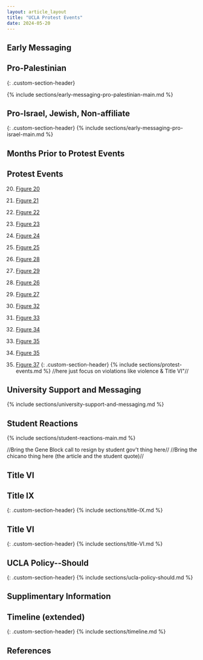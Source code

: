 ```yaml
---
layout: article_layout
title: "UCLA Protest Events"
date: 2024-05-20
---
```


## Early Messaging <span id="Early Messaging"></span>

## Pro-Palestinian
{: .custom-section-header}

{% include sections/early-messaging-pro-palestinian-main.md %}


## Pro-Israel, Jewish, Non-affiliate
{: .custom-section-header}
{% include sections/early-messaging-pro-israel-main.md %}

## Months Prior to Protest Events <span id="Months Prior to Protest Events"></span>

## Protest Events <span id="Protest Events"></span>
20. [Figure 20](##fig:regents-antisemitic-pig)
21. [Figure 21](##fig:reddit-hamas-islam-death)
22. [Figure 22](##fig:Hillel-oct-concern-1)
23. [Figure 23](##fig:hillel-oct-concern-2)
24. [Figure 24](##fig:hillel-dec-letter)
25. [Figure 25](##fig:SJP-teach-in-harassment)

26. [Figure 28](##fig:protest-demands)
27. [Figure 29](##fig:protest-invite)

26. [Figure 26](##fig:large-sign-red-triangle)
27. [Figure 27](##fig:same-large-sign-red-triangle)

28. [Figure 32](##fig:smaller-red-triangle)
29. [Figure 33](##fig:tent-endorsement-2)
30. [Figure 34](##fig:hillel-insta-safe-pass)

31. [Figure 35](##fig:jvp-encampment-dismantled)
32. [Figure 35](##fig:hillel-comment-protest)
33. [Figure 37](##fig:graffiti-royce) 
{: .custom-section-header}
{% include sections/protest-events.md %}
//here just focus on violations like violence & Title VI"//

## University Support and Messaging  <span id="University Support and Messaging"></span>
{% include sections/university-support-and-messaging.md %}

## Student Reactions <span id="Student Reactions"></span>
{% include sections/student-reactions-main.md %}


//Bring the Gene Block call to resign by student gov't thing here//
//Bring the chicano thing here (the article and the student quote)//

## Title VI <span id="Title VI"></span>
## Title IX 
{: .custom-section-header}
{% include sections/title-IX.md %}
## Title VI 
{: .custom-section-header}
{% include sections/title-VI.md %}
## UCLA Policy--Should
{: .custom-section-header}
{% include sections/ucla-policy-should.md %}

## Supplimentary Information <span id="Supplimentary Information"></span>
## Timeline (extended)
{: .custom-section-header}
{% include sections/timeline.md %}

## References <span id="References"></span>



<!-- Add more sections as needed -->

